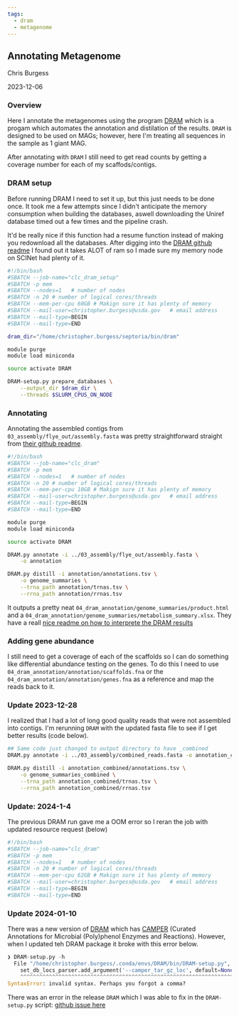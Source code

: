 ```yaml
---
tags:
  - dram
  - metagenome
---
```


## Annotating Metagenome

Chris Burgess

2023-12-06

### Overview

Here I annotate the metagenomes using the program [DRAM](https://github.com/WrightonLabCSU/DRAM) which is a progam which automates the annotation and distilation of the results. `DRAM` is designed to be used on MAGs; however, here I'm treating all sequences in the sample as 1 giant MAG.

After annotating with `DRAM` I still need to get read counts by getting a coverage number for each of my scaffods/contigs.

### DRAM setup

Before running DRAM I need to set it up, but this just needs to be done once. It took me a few attempts since I didn't anticipate the memory consumption when building the databases, aswell downloading the Uniref database timed out a few times and the pipeline crash.

It'd be really nice if this function had a resume function instead of making you redownload all the databases. After digging into the [DRAM github readme](https://github.com/WrightonLabCSU/DRAM?tab=readme-ov-file#getting-started-part-2-setup-databases) I found out it takes ALOT of ram so I made sure my memory node on SCINet had plenty of it.

```bash
#!/bin/bash
#SBATCH --job-name="clc_dram_setup"
#SBATCH -p mem
#SBATCH --nodes=1   # number of nodes
#SBATCH -n 20 # number of logical cores/threads
#SBATCH --mem-per-cpu 60GB # Makign sure it has plenty of memory
#SBATCH --mail-user=christopher.burgess@usda.gov   # email address
#SBATCH --mail-type=BEGIN
#SBATCH --mail-type=END

dram_dir="/home/christopher.burgess/septoria/bin/dram"

module purge
module load miniconda

source activate DRAM

DRAM-setup.py prepare_databases \
    --output_dir $dram_dir \
    --threads $SLURM_CPUS_ON_NODE
```

### Annotating

Annotating the assembled contigs from `03_assembly/flye_out/assembly.fasta` was pretty straightforward straight from [their github readme](https://github.com/WrightonLabCSU/DRAM?tab=readme-ov-file#getting-started-part-3-usage).

```bash
#!/bin/bash
#SBATCH --job-name="clc_dram"
#SBATCH -p mem
#SBATCH --nodes=1   # number of nodes
#SBATCH -n 20 # number of logical cores/threads
#SBATCH --mem-per-cpu 10GB # Makign sure it has plenty of memory
#SBATCH --mail-user=christopher.burgess@usda.gov   # email address
#SBATCH --mail-type=BEGIN
#SBATCH --mail-type=END

module purge
module load miniconda

source activate DRAM

DRAM.py annotate -i ../03_assembly/flye_out/assembly.fasta \
    -o annotation

DRAM.py distill -i annotation/annotations.tsv \
    -o genome_summaries \
    --trna_path annotation/trnas.tsv \
    --rrna_path annotation/rrnas.tsv
```

It outputs a pretty neat `04_dram_annotation/genome_summaries/product.html` and a `04_dram_annotation/genome_summaries/metabolism_summary.xlsx`. They have a reall [nice readme on how to interprete the DRAM results](https://github.com/WrightonLabCSU/DRAM/wiki/4a.-Interpreting-the-Results-of-DRAM)

### Adding gene abundance

I still need to get a coverage of each of the scaffolds so I can do something like differential abundance testing on the genes. To do this I need to use `04_dram_annotation/annotation/scaffolds.fna` or the `04_dram_annotation/annotation/genes.fna` as a reference and map the reads back to it.

### Update 2023-12-28

I realized that I had a lot of long good quality reads that were not assembled into contigs. I'm rerunning `DRAM` with the updated fasta file to see if I get better results (code below).

```bash
## Same code just changed to output directory to have _combined
DRAM.py annotate -i ../03_assembly/combined_reads.fasta -o annotation_combined

DRAM.py distill -i annotation_combined/annotations.tsv \
    -o genome_summaries_combined \
    --trna_path annotation_combined/trnas.tsv \
    --rrna_path annotation_combined/rrnas.tsv
```

### Update: 2024-1-4

The previous DRAM run gave me a OOM error so I reran the job with updated resource request (below)

```bash
#!/bin/bash
#SBATCH --job-name="clc_dram"
#SBATCH -p mem
#SBATCH --nodes=1   # number of nodes
#SBATCH -n 20 # number of logical cores/threads
#SBATCH --mem-per-cpu 62GB # Makign sure it has plenty of memory
#SBATCH --mail-user=christopher.burgess@usda.gov   # email address
#SBATCH --mail-type=BEGIN
#SBATCH --mail-type=END
```

### Update 2024-01-10

There was a new version of [DRAM](https://github.com/WrightonLabCSU/DRAM/releases/tag/v1.5.0) which has [CAMPER](https://github.com/WrightonLabCSU/CAMPER) (Curated Annotations for Microbial (Poly)phenol Enzymes and Reactions). However, when I updated teh DRAM package it broke with this error below.

```python
❯ DRAM-setup.py -h
  File "/home/christopher.burgess/.conda/envs/DRAM/bin/DRAM-setup.py", line 124
    set_db_locs_parser.add_argument('--camper_tar_gz_loc', default=None,
    ^^^^^^^^^^^^^^^^^^^^^^^^^^^^^^^^^^^^^^^^^^^^^^^^^^^^^^^^^^^^^^^^^^^^
SyntaxError: invalid syntax. Perhaps you forgot a comma?
```

There was an error in the release `DRAM` which I was able to fix in the `DRAM-setup.py` script: [github issue here](https://github.com/WrightonLabCSU/DRAM/issues/326)

